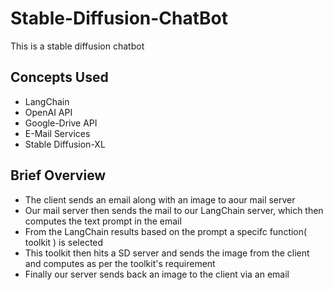 # Stable-Diffusion-ChatBot
This is a stable diffusion chatbot

## Concepts Used
- LangChain
- OpenAI API
- Google-Drive API
- E-Mail Services
- Stable Diffusion-XL

## Brief Overview
- The client sends an email along with an image to aour mail server
- Our mail server then sends the mail to our LangChain server, which then computes the text prompt in the email
- From the LangChain results based on the prompt a specifc function( toolkit ) is selected
- This toolkit then hits a SD server and sends the image from the client and computes as per the toolkit's requirement
- Finally our server sends back an image to the client via an email


